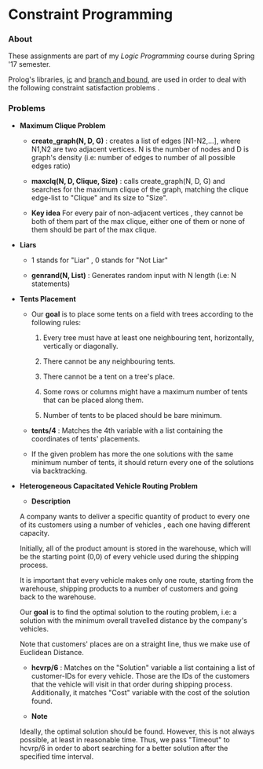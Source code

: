 # Constraint Programming

### About

These assignments are part of my *Logic Programming* course during Spring '17 semester.

Prolog's libraries, [ic](http://eclipseclp.org/doc/bips/lib/ic/index.html) and [branch and bound](http://eclipseclp.org/doc/bips/lib/branch_and_bound/index.html), are used in order to deal with the following constraint satisfaction problems .

### Problems

  * **Maximum Clique Problem**

    * **create_graph(N, D, G)** : creates a list of edges \[N1-N2,...\], where N1,N2 are two adjacent vertices. 
    N is the number of nodes and D is graph's density \(i.e: number of edges to number of all possible edges ratio\)

    * **maxclq(N, D, Clique, Size)** : calls create_graph(N, D, G) and searches for the maximum clique of the graph, matching the clique edge-list to "Clique" and its size to "Size".

    * **Key idea**
    For every pair of non-adjacent vertices , they cannot be both of them part of the max clique, either one of them or none of them should be part of the max clique.



  * **Liars**

    * 1 stands for "Liar" , 0 stands for "Not Liar"
    
    * **genrand(N, List)** : Generates random input with N length \(i.e: N statements\)


  * **Tents Placement**

    * Our **goal** is to place some tents on a field with trees according to the following rules:

        1. Every tree must have at least one neighbouring tent, horizontally, vertically or diagonally.

    	2. There cannot be any neighbouring tents.

    	3. There cannot be a tent on a tree's place.

    	4. Some rows or columns might have a maximum number of tents that can be placed along them.

    	5. Number of tents to be placed should be bare minimum.

    * **tents/4** : Matches the 4th variable with a list containing the coordinates of tents' placements. 

    * If the given problem has more the one solutions with the same minimum number of tents, it should return every one of the solutions via backtracking.

  * **Heterogeneous Capacitated Vehicle Routing Problem**

    * **Description**  

    A company wants to deliver a specific quantity of product to every one of its customers using a number of vehicles , each one having different capacity.  

    Initially, all of the product amount is stored in the warehouse, which will be the starting point \(0,0\) of every vehicle used during the shipping process.

    It is important that every vehicle makes only one route, starting from the warehouse, shipping products to a number of customers and going back to the warehouse.

    Our **goal** is to find the optimal solution to the routing problem, i.e: a solution with the minimum overall travelled distance by the company's vehicles. 

    Note that customers' places are on a straight line, thus we make use of Euclidean Distance. 

    * **hcvrp/6** : Matches on the "Solution" variable a list containing a list of customer-IDs for every vehicle. Those are the IDs of the customers that the vehicle will visit in that order during shipping process. Additionally, it matches "Cost" variable with the cost of the solution found.

    * **Note**

    Ideally, the optimal solution should be found. However, this is not always possible, at least in reasonable time. Thus, we pass "Timeout" to hcvrp/6 in order to abort searching for a better solution after the specified time interval.
     





